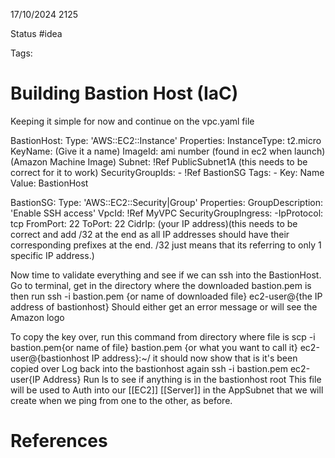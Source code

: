 17/10/2024 2125

Status #idea

Tags:

# Building Bastion Host (IaC)

Keeping it simple for now and continue on the vpc.yaml file

BastionHost:
	Type: 'AWS::EC2::Instance'
	Properties:
		InstanceType: t2.micro
		KeyName: (Give it a name)
		ImageId: ami number (found in ec2 when launch)(Amazon Machine Image)
		Subnet: !Ref PublicSubnet1A (this needs to be correct for it to work)
		SecurityGroupIds:
			- !Ref BastionSG
		Tags:
			- Key: Name
				Value: BastionHost

BastionSG:
	Type: 'AWS::EC2::Security|Group'
	Properties:
		GroupDescription: 'Enable SSH access'
		VpcId: !Ref MyVPC
		SecurityGroupIngress:
			-IpProtocol: tcp
			FromPort: 22
			ToPort: 22
			CidrIp: (your IP address)(this needs to be correct and add /32 at the end as all IP addresses should have their corresponding prefixes at the end. /32 just means that its referring to only 1 specific IP address.)

Now time to validate everything and see if we can ssh into the BastionHost.
Go to terminal, get in the directory where the downloaded bastion.pem is then run
ssh -i bastion.pem {or name of downloaded file} ec2-user@{the IP address of bastionhost}
Should either get an error message or will see the Amazon logo

To copy the key over, run this command from directory where file is
scp -i bastion.pem{or name of file} bastion.pem {or what you want to call it} ec2-user@{bastionhost IP address}:~/
it should now show that is it's been copied over
Log back into the bastionhost again
ssh -i bastion.pem ec2-user{IP Address}
Run ls to see if anything is in the bastionhost root
This file will be used to Auth into our [[EC2]] [[Server]] in the AppSubnet that we will create when we ping from one to the other, as before.



# References
